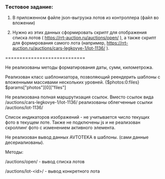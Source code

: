 ### Tестовое задание: ###

1. В приложенном файле json-выгрузка лотов из контроллера (файл во вложении)

2. Нужно из этих данных сформировать скрипт для отображения списка лотов ( https://rrt-auction.ru/auctions/open/ ), 
а также скрипт для формирования самого лота (например, https://rrt-auction.ru/auctions/cars-legkovye-1/lot-1136/ ).

============================

Не реализованы методы форматирования даты, сумм, километрожа. 

Реализован класс шаблонизатора, позволяющий реендерить шаблоны с вложенными массивами нескольких уровней. {$photos:0:files} $params["photos"][0]["files"] 

Не реализована полная маршрутизация ссылок. Вместо ссылок вида /auctions/cars-legkovye-1/lot-1136/ реализованы облегченные ссылки /auctions/lot-1136/

Список индикаторов изображений - не учитывается число текущих фото в текущем лоте. Также не подключены js и не реализован скроллинг фото с изменением активного элемента.

Не реализован вывод данных AVTOTEKA  в шаблоны. (сами данные десериалиованы).


Методы:

/auctions/open/ - вывод списка лотов

/auctions/lot-&lt;id&gt;/ - вывод конкретного лота

